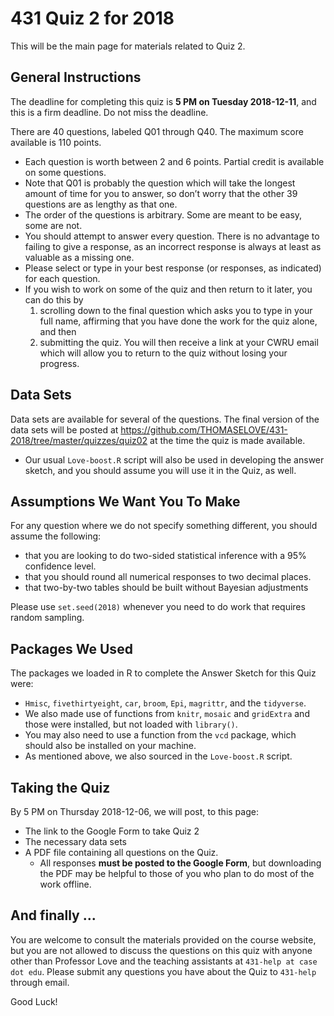 # 431 Quiz 2 for 2018

This will be the main page for materials related to Quiz 2.

## General Instructions

The deadline for completing this quiz is **5 PM on Tuesday 2018-12-11**, and this is a firm deadline. Do not miss the deadline.

There are 40 questions, labeled Q01 through Q40. The maximum score available is 110 points.

- Each question is worth between 2 and 6 points. Partial credit is available on some questions.
- Note that Q01 is probably the question which will take the longest amount of time for you to answer, so don’t worry that the other 39 questions are as lengthy as that one.
- The order of the questions is arbitrary. Some are meant to be easy, some are not.
- You should attempt to answer every question. There is no advantage to failing to give a response, as an incorrect response is always at least as valuable as a missing one.
- Please select or type in your best response (or responses, as indicated) for each question.
- If you wish to work on some of the quiz and then return to it later, you can do this by 
  1. scrolling down to the final question which asks you to type in your full name, affirming that you have done the work for the quiz alone, and then 
  2. submitting the quiz. You will then receive a link at your CWRU email which will allow you to return to the quiz without losing your progress.

## Data Sets

Data sets are available for several of the questions. The final version of the data sets will be posted at https://github.com/THOMASELOVE/431-2018/tree/master/quizzes/quiz02 at the time the quiz is made available. 

- Our usual `Love-boost.R` script will also be used in developing the answer sketch, and you should assume you will use it in the Quiz, as well.

## Assumptions We Want You To Make

For any question where we do not specify something different, you should assume the following:

- that you are looking to do two-sided statistical inference with a 95% confidence level.
- that you should round all numerical responses to two decimal places.
- that two-by-two tables should be built without Bayesian adjustments

Please use `set.seed(2018)` whenever you need to do work that requires random sampling.

## Packages We Used

The packages we loaded in R to complete the Answer Sketch for this Quiz were:

- `Hmisc`, `fivethirtyeight`, `car`, `broom`, `Epi`, `magrittr`, and the `tidyverse`.
- We also made use of functions from `knitr`, `mosaic` and `gridExtra` and those were installed, but not loaded with `library()`.
- You may also need to use a function from the `vcd` package, which should also be installed on your machine.
- As mentioned above, we also sourced in the `Love-boost.R` script.

## Taking the Quiz

By 5 PM on Thursday 2018-12-06, we will post, to this page:

- The link to the Google Form to take Quiz 2
- The necessary data sets
- A PDF file containing all questions on the Quiz. 
  - All responses **must be posted to the Google Form**, but downloading the PDF may be helpful to those of you who plan to do most of the work offline.

## And finally ...

You are welcome to consult the materials provided on the course website, but you are not allowed to discuss the questions on this quiz with anyone other than Professor Love and the teaching assistants at `431-help at case dot edu`. Please submit any questions you have about the Quiz to `431-help` through email. 

Good Luck!
